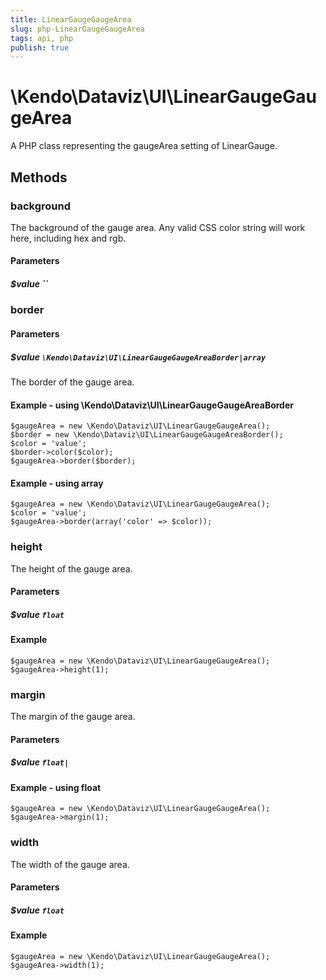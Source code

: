 ```yaml
---
title: LinearGaugeGaugeArea
slug: php-LinearGaugeGaugeArea
tags: api, php
publish: true
---
```


# \Kendo\Dataviz\UI\LinearGaugeGaugeArea

A PHP class representing the gaugeArea setting of LinearGauge.


## Methods

### background
The background of the gauge area.
Any valid CSS color string will work here, including hex and rgb.
#### Parameters

##### $value ``



### border

#### Parameters

##### $value `\Kendo\Dataviz\UI\LinearGaugeGaugeAreaBorder|array`

The border of the gauge area.


#### Example - using \Kendo\Dataviz\UI\LinearGaugeGaugeAreaBorder

    $gaugeArea = new \Kendo\Dataviz\UI\LinearGaugeGaugeArea();
    $border = new \Kendo\Dataviz\UI\LinearGaugeGaugeAreaBorder();
    $color = 'value';
    $border->color($color);
    $gaugeArea->border($border);

#### Example - using array

    $gaugeArea = new \Kendo\Dataviz\UI\LinearGaugeGaugeArea();
    $color = 'value';
    $gaugeArea->border(array('color' => $color));

### height
The height of the gauge area.
#### Parameters

##### $value `float`



#### Example 
    $gaugeArea = new \Kendo\Dataviz\UI\LinearGaugeGaugeArea();
    $gaugeArea->height(1);

### margin
The margin of the gauge area.
#### Parameters

##### $value `float|`



#### Example  - using float
    $gaugeArea = new \Kendo\Dataviz\UI\LinearGaugeGaugeArea();
    $gaugeArea->margin(1);

### width
The width of the gauge area.
#### Parameters

##### $value `float`



#### Example 
    $gaugeArea = new \Kendo\Dataviz\UI\LinearGaugeGaugeArea();
    $gaugeArea->width(1);

